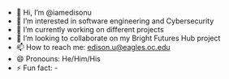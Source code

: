 - 👋 Hi, I’m @iamedisonu
- 👀 I’m interested in software engineering and Cybersecurity
- 🌱 I’m currently working on different projects
- 💞️ I’m looking to collaborate on my Bright Futures Hub project
- 📫 How to reach me: edison.u@eagles.oc.edu
- 😄 Pronouns: He/Him/His
- ⚡ Fun fact: -

<!---
iamedisonu/iamedisonu is a ✨ special ✨ repository because its `README.md` (this file) appears on your GitHub profile.
You can click the Preview link to take a look at your changes.
--->
